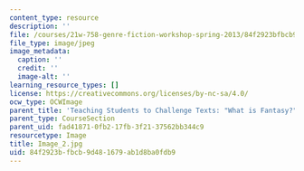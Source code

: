 ```yaml
---
content_type: resource
description: ''
file: /courses/21w-758-genre-fiction-workshop-spring-2013/84f2923bfbcb9d481679ab1d8ba0fdb9_Image_2.jpg
file_type: image/jpeg
image_metadata:
  caption: ''
  credit: ''
  image-alt: ''
learning_resource_types: []
license: https://creativecommons.org/licenses/by-nc-sa/4.0/
ocw_type: OCWImage
parent_title: 'Teaching Students to Challenge Texts: "What is Fantasy?"'
parent_type: CourseSection
parent_uid: fad41871-0fb2-17fb-3f21-37562bb344c9
resourcetype: Image
title: Image_2.jpg
uid: 84f2923b-fbcb-9d48-1679-ab1d8ba0fdb9
---
```


